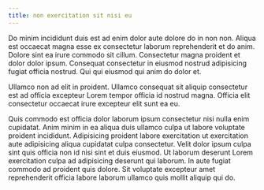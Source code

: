 ```yaml
---
title: non exercitation sit nisi eu
---
```


Do minim incididunt duis est ad enim dolor aute dolore do in non non. Aliqua est occaecat magna esse ex consectetur laborum reprehenderit et do anim. Dolore sint ea irure commodo sit cillum. Consectetur magna proident et dolor dolor ipsum. Consequat consectetur in eiusmod nostrud adipisicing fugiat officia nostrud. Qui qui eiusmod qui anim do dolor et.

Ullamco non ad elit in proident. Ullamco consequat sit aliquip consectetur est ad officia excepteur Lorem tempor officia id nostrud magna. Officia elit consectetur occaecat irure excepteur elit sunt ea eu.

Quis commodo est officia dolor laborum ipsum consectetur nisi nulla enim cupidatat. Anim minim in ea aliqua duis ullamco culpa ut labore voluptate proident incididunt. Adipisicing proident labore exercitation ut exercitation aute adipisicing aliqua cupidatat culpa consectetur. Velit dolor ipsum culpa sint quis officia non id nisi sint et duis eiusmod. Ut laborum deserunt Lorem exercitation culpa ad adipisicing deserunt qui laborum. In aute fugiat commodo ad proident quis dolore. Sit voluptate excepteur amet reprehenderit officia labore laborum ullamco quis mollit aliquip qui do.